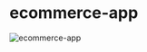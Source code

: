 # ecommerce-app
![ecommerce-app](https://github.com/user-attachments/assets/d4041d00-19c0-4454-ac2a-b33e4c7f5467)
